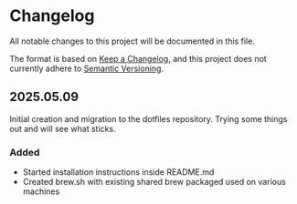 # Changelog

All notable changes to this project will be documented in this file.

The format is based on [Keep a Changelog](https://keepachangelog.com/en/1.1.0/),
and this project does not currently adhere to [Semantic Versioning](https://semver.org/spec/v2.0.0.html).


## 2025.05.09

Initial creation and migration to the dotfiles repository. Trying some things out and will see what sticks.

### Added

- Started installation instructions inside README.md
- Created brew.sh with existing shared brew packaged used on various machines
